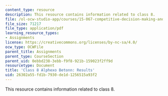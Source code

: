 ```yaml
---
content_type: resource
description: This resource contains information related to class 8.
file: /ol-ocw-studio-app/courses/15-067-competitive-decision-making-and-negotiation-spring-2011/26302a55fd1b7930de1d1256515a93f2_MIT15_067S11_Cl8_Al_B_RE.pdf
file_size: 71217
file_type: application/pdf
learning_resource_types:
- Assignments
license: https://creativecommons.org/licenses/by-nc-sa/4.0/
ocw_type: OCWFile
parent_title: Assignments
parent_type: CourseSection
parent_uid: 0ebbd238-3ebb-f9f8-921b-159023f2ff9d
resourcetype: Document
title: 'Class 8 Alphexo Betonn: Results'
uid: 26302a55-fd1b-7930-de1d-1256515a93f2
---
```

This resource contains information related to class 8.